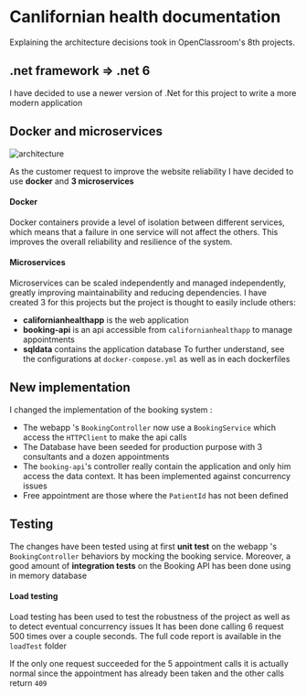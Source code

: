 # Canlifornian health documentation
Explaining the architecture decisions took in OpenClassroom's 8th projects.

## .net framework => .net 6

I have decided to use a newer version of .Net for this project to write a more modern application

## Docker and microservices

![architecture](https://github.com/PinsonMarc/CalifornianHealth/blob/master/documentation/Project%20architecture.png)

As the customer request to improve the website reliability I have decided to use **docker** and **3 microservices** 
#### Docker
Docker containers provide a level of isolation between different services, which means that a failure in one service will not affect the others. This improves the overall reliability and resilience of the system.
#### Microservices
Microservices can be scaled independently and managed independently, greatly improving maintainability and reducing dependencies. I have created 3 for this projects but the project is thought to easily include others:	
- **californianhealthapp** is the web application
- **booking-api** is an api accessible from `californianhealthapp` to manage appointments
- **sqldata** contains the application database
To further understand, see the configurations at `docker-compose.yml` as well as in each dockerfiles

## New implementation

I changed the implementation of the booking system : 
- The webapp 's `BookingController` now use a `BookingService` which access the `HTTPClient` to make the api calls
- The Database have been seeded for production purpose with 3 consultants and a dozen appointments
- The `booking-api`'s controller really contain the application and only him access the data context. It has been implemented against concurrency issues
- Free appointment are those where the `PatientId` has not been defined

## Testing

The changes have been tested using at first **unit test** on the webapp 's `BookingController` behaviors by mocking the booking service. Moreover, a good amount of **integration tests** on the Booking API has been done using in memory database
#### Load testing
Load testing has been used to test the robustness of the project as well as to detect eventual concurrency issues
It has been done calling 6 request 500 times over a couple seconds. The full code report is available in the `loadTest` folder

If the only one request succeeded for the 5 appointment calls it is actually normal since the appointment has already been taken and the other calls return `409`
